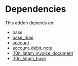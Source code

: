 # Dependencies

This addon depends on:

- base
- [base_iban](https://github.com/bringout/oca-ocb-core)
- [account](https://github.com/bringout/oca-ocb-accounting)
- [account_debit_note](https://github.com/bringout/oca-ocb-accounting)
- [l10n_latam_invoice_document](https://github.com/bringout/oca-ocb-l10n_europe)
- [l10n_latam_base](https://github.com/bringout/oca-ocb-l10n_europe)
